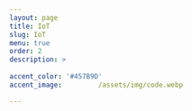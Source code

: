 ```yaml
---
layout: page
title: IoT
slug: IoT
menu: true
order: 2
description: >
  
accent_color: '#457B9D'
accent_image:         /assets/img/code.webp

---
```


